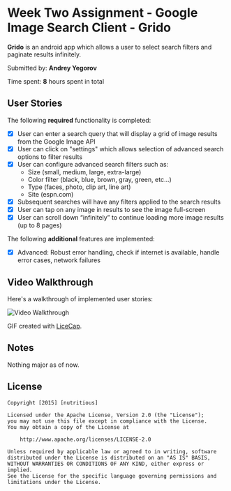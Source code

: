 # Week Two Assignment - Google Image Search Client - **Grido**

**Grido** is an android app which allows a user to select search filters and paginate results infinitely.

Submitted by: **Andrey Yegorov**

Time spent: **8** hours spent in total

## User Stories

The following **required** functionality is completed:

* [X] User can enter a search query that will display a grid of image results from the Google Image API
* [X] User can click on "settings" which allows selection of advanced search options to filter results
* [X] User can configure advanced search filters such as:
  - Size (small, medium, large, extra-large)
  - Color filter (black, blue, brown, gray, green, etc...)
  - Type (faces, photo, clip art, line art)
  - Site (espn.com)
* [X] Subsequent searches will have any filters applied to the search results
* [X] User can tap on any image in results to see the image full-screen
* [X] User can scroll down “infinitely” to continue loading more image results (up to 8 pages)

The following **additional** features are implemented:

* [X] Advanced: Robust error handling, check if internet is available, handle error cases, network failures

## Video Walkthrough 

Here's a walkthrough of implemented user stories:

![Video Walkthrough](demo//AndroidGoogleImageSearchDemo.gif)

GIF created with [LiceCap](http://www.cockos.com/licecap/).

## Notes

Nothing major as of now.

## License

    Copyright [2015] [nutritious]

    Licensed under the Apache License, Version 2.0 (the "License");
    you may not use this file except in compliance with the License.
    You may obtain a copy of the License at

        http://www.apache.org/licenses/LICENSE-2.0

    Unless required by applicable law or agreed to in writing, software
    distributed under the License is distributed on an "AS IS" BASIS,
    WITHOUT WARRANTIES OR CONDITIONS OF ANY KIND, either express or implied.
    See the License for the specific language governing permissions and
    limitations under the License.
